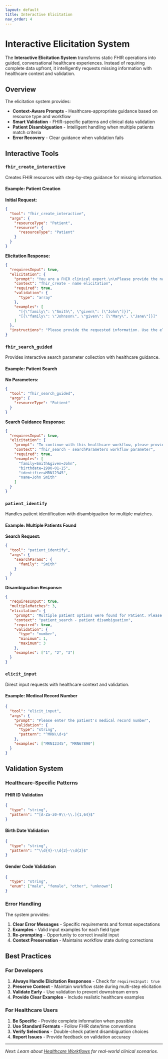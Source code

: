 ```yaml
---
layout: default
title: Interactive Elicitation
nav_order: 4
---
```


# Interactive Elicitation System

The **Interactive Elicitation System** transforms static FHIR operations into guided, conversational healthcare experiences. Instead of requiring complete data upfront, it intelligently requests missing information with healthcare context and validation.

## Overview

The elicitation system provides:
- **Context-Aware Prompts** - Healthcare-appropriate guidance based on resource type and workflow
- **Smart Validation** - FHIR-specific patterns and clinical data validation
- **Patient Disambiguation** - Intelligent handling when multiple patients match criteria
- **Error Recovery** - Clear guidance when validation fails

## Interactive Tools

### `fhir_create_interactive`

Creates FHIR resources with step-by-step guidance for missing information.

#### Example: Patient Creation

**Initial Request:**
```json
{
  "tool": "fhir_create_interactive",
  "args": {
    "resourceType": "Patient",
    "resource": {
      "resourceType": "Patient"
    }
  }
}
```

**Elicitation Response:**
```json
{
  "requiresInput": true,
  "elicitation": {
    "prompt": "You are a FHIR clinical expert.\n\nPlease provide the name for Patient during creation.\n\nField: name\nType: array\nRequired: Yes",
    "context": "fhir_create - name elicitation",
    "required": true,
    "validation": {
      "type": "array"
    },
    "examples": [
      "[{\"family\": \"Smith\", \"given\": [\"John\"]}]",
      "[{\"family\": \"Johnson\", \"given\": [\"Mary\", \"Jane\"]}]"
    ]
  },
  "instructions": "Please provide the requested information. Use the elicit_input tool with your response."
}
```

### `fhir_search_guided`

Provides interactive search parameter collection with healthcare guidance.

#### Example: Patient Search

**No Parameters:**
```json
{
  "tool": "fhir_search_guided",
  "args": {
    "resourceType": "Patient"
  }
}
```

**Search Guidance Response:**
```json
{
  "requiresInput": true,
  "elicitation": {
    "prompt": "To continue with this healthcare workflow, please provide:\n\nParameter: searchParameters\nDescription: Search criteria for finding Patient resources. You can use fields like name, birthdate, identifier, etc.",
    "context": "fhir_search - searchParameters workflow parameter",
    "required": true,
    "examples": [
      "family=Smith&given=John",
      "birthdate=1990-01-15",
      "identifier=MRN12345",
      "name=John Smith"
    ]
  }
}
```

### `patient_identify`

Handles patient identification with disambiguation for multiple matches.

#### Example: Multiple Patients Found

**Search Request:**
```json
{
  "tool": "patient_identify",
  "args": {
    "searchParams": {
      "family": "Smith"
    }
  }
}
```

**Disambiguation Response:**
```json
{
  "requiresInput": true,
  "multipleMatches": 3,
  "elicitation": {
    "prompt": "Multiple patient options were found for Patient. Please select the correct one:\n\n1. Smith, John (DOB: 1990-01-01, ID: patient-001)\n2. Smith, Jane (DOB: 1985-05-15, ID: patient-002)\n3. Smith, Robert (DOB: 1978-11-30, ID: patient-003)\n\nPlease respond with the number of your choice (1-3).",
    "context": "patient_search - patient disambiguation",
    "required": true,
    "validation": {
      "type": "number",
      "minimum": 1,
      "maximum": 3
    },
    "examples": ["1", "2", "3"]
  }
}
```

### `elicit_input`

Direct input requests with healthcare context and validation.

#### Example: Medical Record Number

```json
{
  "tool": "elicit_input",
  "args": {
    "prompt": "Please enter the patient's medical record number",
    "validation": {
      "type": "string",
      "pattern": "^MRN\\d+$"
    },
    "examples": ["MRN12345", "MRN67890"]
  }
}
```

## Validation System

### Healthcare-Specific Patterns

#### FHIR ID Validation
```json
{
  "type": "string",
  "pattern": "^[A-Za-z0-9\\-\\.]{1,64}$"
}
```

#### Birth Date Validation
```json
{
  "type": "string",
  "pattern": "^\\d{4}-\\d{2}-\\d{2}$"
}
```

#### Gender Code Validation
```json
{
  "type": "string",
  "enum": ["male", "female", "other", "unknown"]
}
```

### Error Handling

The system provides:
1. **Clear Error Messages** - Specific requirements and format expectations
2. **Examples** - Valid input examples for each field type
3. **Re-prompting** - Opportunity to correct invalid input
4. **Context Preservation** - Maintains workflow state during corrections

## Best Practices

### For Developers

1. **Always Handle Elicitation Responses** - Check for `requiresInput: true`
2. **Preserve Context** - Maintain workflow state during multi-step elicitation
3. **Validate Early** - Use validation to prevent downstream errors
4. **Provide Clear Examples** - Include realistic healthcare examples

### For Healthcare Users

1. **Be Specific** - Provide complete information when possible
2. **Use Standard Formats** - Follow FHIR date/time conventions
3. **Verify Selections** - Double-check patient disambiguation choices
4. **Report Issues** - Provide feedback on validation accuracy

---

*Next: Learn about [Healthcare Workflows](healthcare-workflows) for real-world clinical scenarios.*